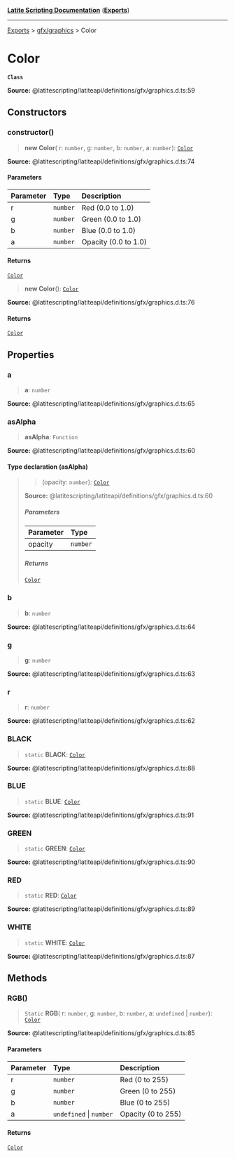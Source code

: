 [**Latite Scripting Documentation**](../../README.md) ([**Exports**](../../exports.md))

---

[Exports](../../exports.md) > [gfx/graphics](../index.md) > Color

# Color

**`Class`**

**Source:** @latitescripting/latiteapi/definitions/gfx/graphics.d.ts:59

## Constructors

### constructor()

> **new Color**(
> r: `number`,
> g: `number`,
> b: `number`,
> a: `number`): [`Color`](class.Color.md)

**Source:** @latitescripting/latiteapi/definitions/gfx/graphics.d.ts:74

#### Parameters

| Parameter | Type     | Description          |
| :-------- | :------- | :------------------- |
| r         | `number` | Red (0.0 to 1.0)     |
| g         | `number` | Green (0.0 to 1.0)   |
| b         | `number` | Blue (0.0 to 1.0)    |
| a         | `number` | Opacity (0.0 to 1.0) |

#### Returns

[`Color`](class.Color.md)

> **new Color**(): [`Color`](class.Color.md)

**Source:** @latitescripting/latiteapi/definitions/gfx/graphics.d.ts:76

#### Returns

[`Color`](class.Color.md)

## Properties

### a

> **a**: `number`

**Source:** @latitescripting/latiteapi/definitions/gfx/graphics.d.ts:65

### asAlpha

> **asAlpha**: `Function`

**Source:** @latitescripting/latiteapi/definitions/gfx/graphics.d.ts:60

#### Type declaration (asAlpha)

> > (opacity: `number`): [`Color`](class.Color.md)
>
> **Source:** @latitescripting/latiteapi/definitions/gfx/graphics.d.ts:60
>
> ##### Parameters
>
> | Parameter | Type     |
> | :-------- | :------- |
> | opacity   | `number` |
>
> ##### Returns
>
> [`Color`](class.Color.md)

### b

> **b**: `number`

**Source:** @latitescripting/latiteapi/definitions/gfx/graphics.d.ts:64

### g

> **g**: `number`

**Source:** @latitescripting/latiteapi/definitions/gfx/graphics.d.ts:63

### r

> **r**: `number`

**Source:** @latitescripting/latiteapi/definitions/gfx/graphics.d.ts:62

### BLACK

> `static` **BLACK**: [`Color`](class.Color.md)

**Source:** @latitescripting/latiteapi/definitions/gfx/graphics.d.ts:88

### BLUE

> `static` **BLUE**: [`Color`](class.Color.md)

**Source:** @latitescripting/latiteapi/definitions/gfx/graphics.d.ts:91

### GREEN

> `static` **GREEN**: [`Color`](class.Color.md)

**Source:** @latitescripting/latiteapi/definitions/gfx/graphics.d.ts:90

### RED

> `static` **RED**: [`Color`](class.Color.md)

**Source:** @latitescripting/latiteapi/definitions/gfx/graphics.d.ts:89

### WHITE

> `static` **WHITE**: [`Color`](class.Color.md)

**Source:** @latitescripting/latiteapi/definitions/gfx/graphics.d.ts:87

## Methods

### RGB()

> `Static` **RGB**(
> r: `number`,
> g: `number`,
> b: `number`,
> a: `undefined` \| `number`): [`Color`](class.Color.md)

**Source:** @latitescripting/latiteapi/definitions/gfx/graphics.d.ts:85

#### Parameters

| Parameter | Type                    | Description        |
| :-------- | :---------------------- | :----------------- |
| r         | `number`                | Red (0 to 255)     |
| g         | `number`                | Green (0 to 255)   |
| b         | `number`                | Blue (0 to 255)    |
| a         | `undefined` \| `number` | Opacity (0 to 255) |

#### Returns

[`Color`](class.Color.md)
